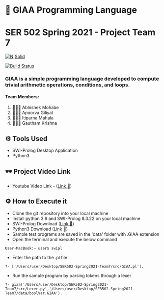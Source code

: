 # 🦈 GIAA Programming Language
# SER 502 Spring 2021 - Project Team 7

[![N|Solid](http://eu.swi-prolog.org/icons/swipl.png)](http://eu.swi-prolog.org/icons/swipl.png)

[![Build Status](https://travis-ci.org/joemccann/dillinger.svg?branch=master)](https://travis-ci.org/joemccann/dillinger)

### GIAA is a simple programming language developed to compute trivial arithmetic operations, conditions, and loops.

#### Team Members:
1. 👨🏻‍💻 Abhishek Mohabe
2. 👩🏻‍💻 Apoorva Giliyal 
3. 👩🏻‍💻 Itiparna Mahala
4. 👨🏻‍💻 Gautham Krishna

## ⚙ Tools Used
- SWI-Prolog Desktop Application
- Python3

## 🕶 Project Video Link

- Youtube Video Link - ([Link 🚀](https://youtu.be/MsYPDBumuR8))

## ⚙ How to Execute it

- Clone the git repository into your local machine
- Install python 3.9 and SWI-Prolog 8.3.22 on your local machine
- SWI-Prolog Download ([Link 🚀](https://www.swi-prolog.org/Download.html))
- Python3 Download ([Link 🚀](https://www.python.org/downloads/))
- Sample test programs are saved in the 'data' folder with .GIAA extension
- Open the terminal and execute the below command
```
User-MacBook:~ user$ swipl
```
- Enter the path to the .pl file
```
?- ['/Users/user/Desktop/SER502-Spring2021-Team7/src/GIAA.pl'].  
```
- Run the sample program by parsing tokens through a lexer
```
?- giaa('/Users/user/Desktop/SER502-Spring2021-Team7/src/Lexer.py','/Users/user/Desktop/SER502-Spring2021-Team7/data/boolVar.GIAA').
```
